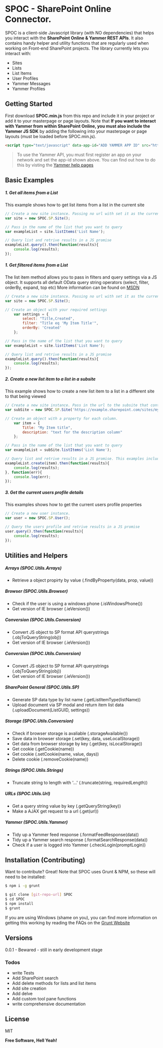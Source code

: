 # SPOC - SharePoint Online Connector.

SPOC is a client-side Javascript library (with NO dependencies) that helps you interact with the **SharePoint Online & Yammer REST APIs**. It also contains handy helper and utility functions that are regularly used when working on Front-end SharePoint projects. The library currently lets you interact with:  

  - Sites
  - Lists
  - List Items
  - User Profiles
  - Yammer Messages
  - Yammer Profiles 
  
## Getting Started
First download  **SPOC.min.js** from this repo and include it in your project or add it to your masterpage or page layouts. Note that **If you want to interact with Yammer from within SharePoint Online, you must also include the Yammer JS SDK** by adding the following into your masterpage or page layouts (must be loaded before SPOC.min.js).

```html 
<script type="text/javascript" data-app-id="ADD YAMMER APP ID" src="https://c64.assets-yammer.com/assets/platform_js_sdk.js"></script>
```
> To use the Yammer API, you must first register an app on your network and set the app-id shown above. You can find out how to do this by visting the [Yammer help pages](https://developer.yammer.com/docs/app-registration)

## Basic Examples
##### 1. Get all items from a List
This example shows how to get list items from a list in the current site
```javascript
// Create a new site instance. Passing no url with set it as the current site
var site = new SPOC.SP.Site();

// Pass in the name of the list that you want to query 
var exampleList = site.listItems('List Name');

// Query list and retrive results in a JS promise
exampleList.query().then(function(results){
    console.log(results);
});

```
##### 1. Get filtered items from a List
The list item method allows you to pass in filters and query settings via a JS object. It supports all default OData query string operators (select, filter, orderBy, expand, top etc) More information can be found on [MSDN](https://msdn.microsoft.com/en-us/library/office/fp142385.aspx#sectionSection0)

```javascript
// Create a new site instance. Passing no url with set it as the current site
var site = new SPOC.SP.Site();

// Create an object with your required settings
    var settings = {
        select: "Title,Created",
        filter: "Title eq 'My Item Title'",
        orderBy: 'Created'
    };

// Pass in the name of the list that you want to query 
var exampleList = site.listItems('List Name');

// Query list and retrive results in a JS promise
exampleList.query().then(function(results){
    console.log(results);
});

```

##### 2. Create a new list item to a list in a subsite
This example shows how to create a new list item to a list in a different site to that being viewed

```javascript
// Create a new site instance. Pass in the url to the subsite that contains the list
var subSite = new SPOC.SP.Site('https://example.sharepoint.com/sites/mysite/mysubsite');

// Create an object with a property for each column.
    var item = {
        Title: "My Item title",
        description: "text for the description column"
    };

// Pass in the name of the list that you want to query 
var exampleList = subSite.listItems('List Name');

// Query list and retrive results in a JS promise. This examples includes handling errors via a error callback
exampleList.create(item).then(function(results){
    console.log(results);
}, function(err){
    console.log(err);
});

```

##### 3. Get the current users profile details
This examples shows how to get the current users profile properties

```javascript
// Create a new user instance.
var user = new SPOC.SP.User();

// Query the users profile and retrive results in a JS promise
user.query().then(function(results){
    console.log(results);
});

```

## Utilities and Helpers

##### Arrays (SPOC.Utils.Arrays)
 - Retrieve a object propirty by value (.findByProperty(data, prop, value))

##### Browser (SPOC.Utils.Browser)
 - Check if the user is using a windows phone (.isWindowsPhone())
 - Get version of IE browser (.ieVersion())


##### Conversion (SPOC.Utils.Conversion)
 - Convert JS object to SP format API querystrings (.objToQueryString(obj))
 - Get version of IE browser (.ieVersion())

##### Conversion (SPOC.Utils.Conversion)
 - Convert JS object to SP format API querystrings (.objToQueryString(obj))
 - Get version of IE browser (.ieVersion())

##### SharePoint General (SPOC.Utils.SP)
 - Generate SP data type by list name (.getListItemType(listName))
 - Upload document via SP modal and return item list data (.uploadDocument(ListGUID, settings))

##### Storage (SPOC.Utils.Conversion)
 - Check if browser storage is avaliable (.storageAvailable())
 - Save data in browser storage (.set(key, data, useLocalStorage))
 - Get data from browser storage by key (.get(key, isLocalStorage))
 - Get cookie (.getCookie(name))
 - Get cookie (.setCookie(name, value, days))
 - Delete cookie (.removeCookie(name))

##### Strings (SPOC.Utils.Strings)
 - Truncate string to length with '...' (.truncate(string, requiredLength))

##### URLs (SPOC.Utils.Url)
 - Get a query string value by key (.getQueryString(key))
 - Make a AJAX get request to a url (.get(url))

##### Yammer (SPOC.Utils.Yammer)
 - Tidy up a Yammer feed response (.formatFeedResponse(data))
 - Tidy up a Yammer search response (.formatSearchResponse(data))
 - Check if a user is logged into Yammer (.checkLogin(promptLogin))
 
## Installation (Contributing)
Want to contribute? Great! Note that SPOC uses Grunt & NPM, so these will need to be installed:

```sh
$ npm i -g grunt
```

```sh
$ git clone [git-repo-url] SPOC
$ cd SPOC
$ npm install
$ grunt
```
If you are using Windows (shame on you), you can find more information on getting this working by reading the FAQs on the [Grunt Website](http://gruntjs.com/frequently-asked-questions)

## Versions
0.0.1 - Bewared - still in early development stage

### Todos

 - write Tests
 - Add SharePoint search
 - Add delete methods for lists and list items
 - Add site creation
 - Add delve
 - Add custom tool pane functions
 - write comprehensive documentation

License
----

MIT

**Free Software, Hell Yeah!**

